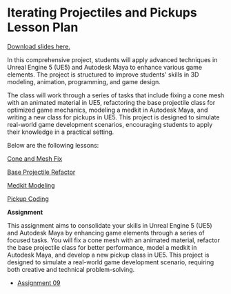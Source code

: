 # Iterating Projectiles and Pickups Lesson Plan

<p><a class="inline_disabled" href="https://docs.google.com/presentation/d/1PdTMnlxsbB8nVLWyJssCW_i-8GbnMAGDDWbxagcvcEc/edit?usp=sharing" target="_blank">Download slides here.</a></p>
<p><span>In this comprehensive project, students will apply advanced techniques in Unreal Engine 5 (UE5) and Autodesk Maya to enhance various game elements. The project is structured to improve students' skills in 3D modeling, animation, programming, and game design. </span></p>
<p><span>The class will work through a series of tasks that include fixing a cone mesh with an animated material in UE5, refactoring the base projectile class for optimized game mechanics, modeling a medkit in Autodesk Maya, and writing a new class for pickups in UE5. This project is designed to simulate real-world game development scenarios, encouraging students to apply their knowledge in a practical setting.</span></p>
<p><span>Below are the following lessons:</span></p>
<p><span><a class="ig-title title item_link" title="Cone and Mesh Fix" href="https://vertexschool.instructure.com/courses/463/modules/items/24453">Cone and Mesh Fix</a></span></p>
<p><span><a class="ig-title title item_link" title="Base Projectile Refactor" href="https://vertexschool.instructure.com/courses/463/modules/items/24454">Base Projectile Refactor</a></span></p>
<p><span><a class="ig-title title item_link" title="Medkit Modeling" href="https://vertexschool.instructure.com/courses/463/modules/items/24455">Medkit Modeling</a></span></p>
<p><span><a class="ig-title title item_link" title="Pickup Coding" href="https://vertexschool.instructure.com/courses/463/modules/items/24456">Pickup Coding</a></span></p>
<p><strong>Assignment</strong></p>
<p>This assignment aims to consolidate your skills in Unreal Engine 5 (UE5) and Autodesk Maya by enhancing game elements through a series of focused tasks. You will fix a cone mesh with an animated material, refactor the base projectile class for better performance, model a medkit in Autodesk Maya, and develop a new pickup class in UE5. This project is designed to simulate a real-world game development scenario, requiring both creative and technical problem-solving.</p>
<ul>
<li><a title="Assignment 09: Iterating Projectiles and Pickups" href="https://vertexschool.instructure.com/courses/463/assignments/3219" data-course-type="assignments" data-published="false" data-api-endpoint="https://vertexschool.instructure.com/api/v1/courses/463/assignments/3219" data-api-returntype="Assignment">Assignment 09</a></li>
</ul>